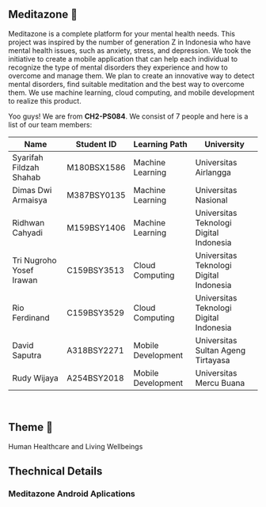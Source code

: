 
## Meditazone 👋

Meditazone is a complete platform for your mental health needs. This project was inspired by the number of generation Z in Indonesia who have mental health issues, such as anxiety, stress, and depression. We took the initiative to create a mobile application that can help each individual to recognize the type of mental disorders they experience and how to overcome and manage them. We plan to create an innovative way to detect mental disorders, find suitable meditation and the best way to overcome them. We use machine learning, cloud computing, and mobile development to realize this product.

Yoo guys! We are from **CH2-PS084**. We consist of 7 people and here is a list of our team members:

|  Name | Student ID | Learning Path | University |
|---|---|---|---|
| Syarifah Fildzah Shahab | M180BSX1586 | Machine Learning | Universitas Airlangga |
| Dimas Dwi Armaisya | M387BSY0135 | Machine Learning | Universitas Nasional |
| Ridhwan Cahyadi | M159BSY1406 | Machine Learning | Universitas Teknologi Digital Indonesia |
| Tri Nugroho Yosef Irawan | C159BSY3513 | Cloud Computing | Universitas Teknologi Digital Indonesia |
| Rio Ferdinand | C159BSY3529 | Cloud Computing | Universitas Teknologi Digital Indonesia |
| David Saputra | A318BSY2271 | Mobile Development | Universitas Sultan Ageng Tirtayasa |
| Rudy Wijaya | A254BSY2018 | Mobile Development | Universitas Mercu Buana |

<br>

## Theme 📖
Human Healthcare and Living Wellbeings

## Thechnical Details 
### Meditazone Android Aplications

